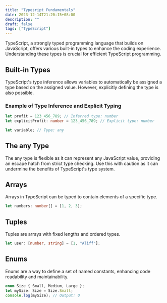 ```yaml
---
title: "Typesript Fundamentals"
date: 2023-12-14T21:20:15+08:00
description: ""
draft: false 
tags: ["TypeScript"]
---
```


TypeScript, a strongly typed programming language that builds on JavaScript, offers various built-in types to enhance the coding experience. Understanding these types is crucial for efficient TypeScript programming.

## Built-in Types

TypeScript's type inference allows variables to automatically be assigned a type based on the assigned value. However, explicitly defining the type is also possible.

### Example of Type Inference and Explicit Typing

```typescript
let profit = 123_456_789; // Inferred type: number
let explicitProfit: number = 123_456_789; // Explicit type: number

let variable; // Type: any
```

## The any Type

The any type is flexible as it can represent any JavaScript value, providing an escape hatch from strict type checking. Use this with caution as it can undermine the benefits of TypeScript's type system.

## Arrays

Arrays in TypeScript can be typed to contain elements of a specific type.

```ts
let numbers: number[] = [1, 2, 3];
```

## Tuples

Tuples are arrays with fixed lengths and ordered types.

```ts
let user: [number, string] = [1, "Aliff"];
```

## Enums

Enums are a way to define a set of named constants, enhancing code readability and maintainability.

```ts
enum Size { Small, Medium, Large };
let mySize: Size = Size.Small;
console.log(mySize); // Output: 0
```
